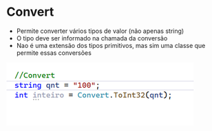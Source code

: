 # Convert
- Permite converter vários tipos de valor (não apenas string)
- O tipo deve ser informado na chamada da conversão
- Nao é uma extensão dos tipos primitivos, mas sim uma classe que permite essas conversões

![](https://github.com/angelafrocha/CursoBalta/blob/master/Fundamentos/imagens/Convert.png?raw=true)
